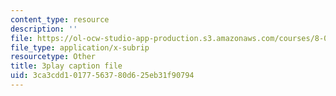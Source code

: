 ```yaml
---
content_type: resource
description: ''
file: https://ol-ocw-studio-app-production.s3.amazonaws.com/courses/8-01sc-classical-mechanics-fall-2016/3ca3cdd10177563780d625eb31f90794_PKOhhK7kPi4.vtt
file_type: application/x-subrip
resourcetype: Other
title: 3play caption file
uid: 3ca3cdd1-0177-5637-80d6-25eb31f90794
---
```

